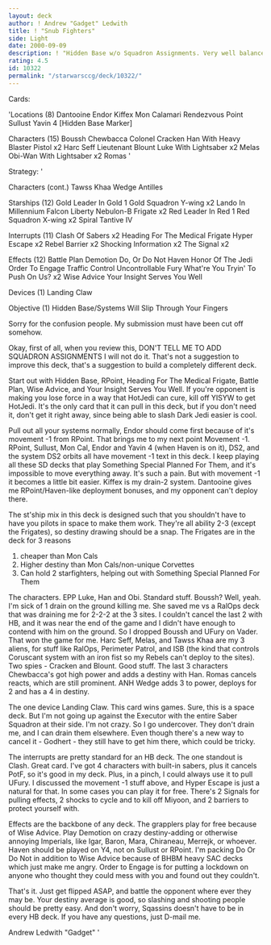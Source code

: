 ```yaml
---
layout: deck
author: ! Andrew "Gadget" Ledwith
title: ! "Snub Fighters"
side: Light
date: 2000-09-09
description: ! "Hidden Base w/o Squadron Assignments. Very well balanced deck. Uses a few post-DS2 HB tricks."
rating: 4.5
id: 10322
permalink: "/starwarsccg/deck/10322/"
---
```

Cards: 

'Locations (8)
Dantooine
Endor
Kiffex
Mon Calamari
Rendezvous Point
Sullust
Yavin 4
[Hidden Base Marker]

Characters (15)
Boussh
Chewbacca
Colonel Cracken
Han With Heavy Blaster Pistol  x2
Harc Seff
Lieutenant Blount
Luke With Lightsaber  x2
Melas
Obi-Wan With Lightsaber  x2
Romas '

Strategy: '

Characters (cont.)
Tawss Khaa
Wedge Antilles

Starships (12)
Gold Leader In Gold 1
Gold Squadron Y-wing  x2
Lando In Millennium Falcon
Liberty
Nebulon-B Frigate  x2
Red Leader In Red 1
Red Squadron X-wing  x2
Spiral
Tantive IV

Interrupts (11)
Clash Of Sabers  x2
Heading For The Medical Frigate
Hyper Escape  x2
Rebel Barrier  x2
Shocking Information  x2
The Signal  x2

Effects (12)
Battle Plan
Demotion
Do, Or Do Not
Haven
Honor Of The Jedi
Order To Engage
Traffic Control
Uncontrollable Fury
What're You Tryin' To Push On Us?  x2
Wise Advice
Your Insight Serves You Well

Devices (1)
Landing Claw

Objective (1)
Hidden Base/Systems Will Slip Through Your Fingers




Sorry for the confusion people. My submission must have been cut off somehow.

Okay, first of all, when you review this, DON'T TELL ME TO ADD SQUADRON ASSIGNMENTS I will not do it. That's not a suggestion to improve this deck, that's a suggestion to build a completely different deck.

Start out with Hidden Base, RPoint, Heading For The Medical Frigate, Battle Plan, Wise Advice, and Your Insight Serves You Well. If you're opponent is making you lose force in a way that HotJedi can cure, kill off YISYW to get HotJedi. It's the only card that it can pull in this deck, but if you don't need it, don't get it right away, since being able to slash Dark Jedi easier is cool.

Pull out all your systems normally, Endor should come first because of it's movement -1 from RPoint. That brings me to my next point Movement -1. RPoint, Sullust, Mon Cal, Endor and Yavin 4 (when Haven is on it), DS2, and the system DS2 orbits all have movement -1 text in this deck. I keep playing all these SD decks that play Something Special Planned For Them, and it's impossible to move everything away. It's such a pain. But with movement -1 it becomes a little bit easier. Kiffex is my drain-2 system. Dantooine gives me RPoint/Haven-like deployment bonuses, and my opponent can't deploy there.

The st'ship mix in this deck is designed such that you shouldn't have to have you pilots in space to make them work. They're all ability 2-3 (except the Frigates), so destiny drawing should be a snap. The Frigates are in the deck for 3 reasons
1) cheaper than Mon Cals
2) Higher destiny than Mon Cals/non-unique Corvettes
3) Can hold 2 starfighters, helping out with Something Special Planned For Them

The characters. EPP Luke, Han and Obi. Standard stuff. Boussh? Well, yeah. I'm sick of 1 drain on the ground killing me. She saved me vs a RalOps deck that was draining me for 2-2-2 at the 3 sites. I couldn't cancel the last 2 with HB, and it was near the end of the game and I didn't have enough to contend with him on the ground. So I dropped Boussh and UFury on Vader. That won the game for me. Harc Seff, Melas, and Tawss Khaa are my 3 aliens, for stuff like RalOps, Perimeter Patrol, and ISB (the kind that controls Coruscant system with an iron fist so my Rebels can't deploy to the sites). Two spies - Cracken and Blount. Good stuff. The last 3 characters Chewbacca's got high power and adds a destiny with Han. Romas cancels reacts, which are still prominent. ANH Wedge adds 3 to power, deploys for 2 and has a 4 in destiny.

The one device Landing Claw. This card wins games. Sure, this is a space deck. But I'm not going up against the Executor with the entire Saber Squadron at their side. I'm not crazy. So I go undercover. They don't drain me, and I can drain them elsewhere. Even though there's a new way to cancel it - Godhert - they still have to get him there, which could be tricky.

The interrupts are pretty standard for an HB deck. The one standout is Clash. Great card. I've got 4 characters with built-in sabers, plus it cancels PotF, so it's good in my deck. Plus, in a pinch, I could always use it to pull UFury. I discussed the movement -1 stuff above, and Hyper Escape is just a natural for that. In some cases you can play it for free. There's 2 Signals for pulling effects, 2 shocks to cycle and to kill off Miyoon, and 2 barriers to protect yourself with.

Effects are the backbone of any deck. The grapplers play for free because of Wise Advice. Play Demotion on crazy destiny-adding or otherwise annoying Imperials, like Igar, Baron, Mara, Chiraneau, Merrejk, or whoever. Haven should be played on Y4, not on Sullust or RPoint. I'm packing Do Or Do Not in addition to Wise Advice because of BHBM heavy SAC decks which just make me angry. Order to Engage is for putting a lockdown on anyone who thought they could mess with you and found out they couldn't.

That's it. Just get flipped ASAP, and battle the opponent where ever they may be. Your destiny average is good, so slashing and shooting people should be pretty easy. And don't worry, Sqassins doesn't have to be in every HB deck. If you have any questions, just D-mail me.

Andrew Ledwith
"Gadget" '

